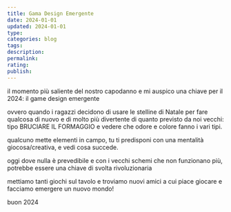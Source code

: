 ```yaml
---
title: Gama Design Emergente
date: 2024-01-01
updated: 2024-01-01
type: 
categories: blog
tags: 
description: 
permalink: 
rating: 
publish: 
---
```

il momento più saliente del nostro capodanno e mi auspico una chiave per il 2024: il game design emergente

ovvero quando i ragazzi decidono di usare le stelline di Natale per fare qualcosa di nuovo e di molto più divertente di quanto previsto da noi vecchi: tipo BRUCIARE IL FORMAGGIO e vedere che odore e colore fanno i vari tipi.

qualcuno mette elementi in campo, tu ti predisponi con una mentalità giocosa/creativa, e vedi cosa succede.

oggi dove nulla è prevedibile e con i vecchi schemi che non funzionano più, potrebbe essere una chiave di svolta rivoluzionaria

mettiamo tanti giochi sul tavolo e troviamo nuovi amici a cui piace giocare e facciamo emergere un nuovo mondo!

buon 2024